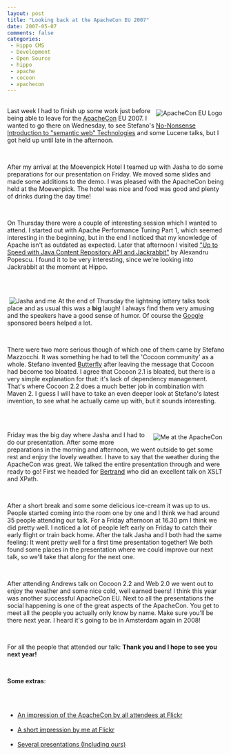 ```yaml
---
layout: post
title: "Looking back at the ApacheCon EU 2007"
date: 2007-05-07
comments: false
categories:
 - Hippo CMS
 - Development
 - Open Source
 - hippo
 - apache
 - cocoon
 - apachecon
---
```


<div class='post'>
<p><br/><img alt="ApacheCon EU Logo" src="http://www.eu.apachecon.com/logos/apachecon_125_125.gif" align="right" border="0" hspace="5" vspace="5" /> Last week I had to finish up some work just before being able to leave for the <a title="ApacheCon" target="_blank" href="http://www.eu.apachecon.com/">ApacheCon</a> EU 2007. I wanted to go there on Wednesday, to see Stefano's <a href="http://www.eu.apachecon.com/program/talk/13">No-Nonsense Introduction to "semantic web" Technologies</a> and some Lucene talks, but I got held up until late in the afternoon.<br/></p><br/><p>After my arrival at the Moevenpick Hotel I teamed up with Jasha to do some preparations for our presentation on Friday. We moved some slides and made some additions to the demo. I was pleased with the ApacheCon being held at the Moevenpick. The hotel was nice and food was good and plenty of drinks during the day time!<br/></p><br/><p>On Thursday there were a couple of interesting session which I wanted to attend. I started out with Apache Performance Tuning Part 1, which seemed interesting in the beginning, but in the end I noticed that my knowledge of Apache isn't as outdated as expected. Later that afternoon I visited <a href="http://www.eu.apachecon.com/program/talk/45" target="_blank">"Up to Speed with Java Content Repository API and Jackrabbit"</a> by Alexandru Popescu. I found it to be very interesting, since we're looking into Jackrabbit at the moment at Hippo.<br/></p><br/><p><br/><img alt="Jasha and me" src="http://farm1.static.flickr.com/179/482452727_b4333b374e_m.jpg" align="left" border="0" hspace="5" vspace="0" />At the end of Thursday the lightning lottery talks took place and as usual this was a <strong>big</strong> laugh! I always find them very amusing and the speakers have a good sense of humor. Of course the <a title="Google" target="_blank" href="http://www.google.com">Google</a> sponsored beers helped a lot.<br/></p><br/><p>There were two more serious though of which one of them came by Stefano Mazzocchi. It was something he had to tell the 'Cocoon community' as a whole. Stefano invented <a href="http://simile.mit.edu/wiki/Butterfly" target="_blank">Butterfly</a> after leaving the message that Cocoon had become too bloated. I agree that Cocoon 2.1 is bloated, but there is a very simple explanation for that: it's lack of dependency management. That's where Cocoon 2.2 does a much better job in combination with Maven 2. I guess I will have to take an even deeper look at Stefano's latest invention, to see what he actually came up with, but it sounds interesting.<br/></p><br/><p><br/><img alt="Me at the ApacheCon" src="http://farm1.static.flickr.com/208/484050576_6121df8e82_m.jpg" align="right" border="0" hspace="5" vspace="5" />Friday was the big day where Jasha and I had to do our presentation. After some more preparations in the morning and afternoon, we went outside to get some rest and enjoy the lovely weather. I have to say that the weather during the ApacheCon was great. We talked the entire presentation through and were ready to go! First we headed for <a href="http://www.codeconsult.ch/bertrand/" target="_blank">Bertrand</a> who did an excellent talk on XSLT and XPath.<br/></p><br/><p>After a short break and some some delicious ice-cream it was up to us. People started coming into the room one by one and I think we had around 35 people attending our talk. For a Friday afternoon at 16.30 pm I think we did pretty well. I noticed a lot of people left early on Friday to catch their early flight or train back home. After the talk Jasha and I both had the same feeling: It went pretty well for a first time presentation together! We both found some places in the presentation where we could improve our next talk, so we'll take that along for the next one.<br/></p><br/><p>After attending Andrews talk on Cocoon 2.2 and Web 2.0 we went out to enjoy the weather and some nice cold, well earned beers! I think this year was another successful ApacheCon EU. Next to all the presentations the social happening is one of the great aspects of the ApacheCon. You get to meet all the people you actually only know by name. Make sure you'll be there next year. I heard it's going to be in Amsterdam again in 2008!<br/></p><br/><p>For all the people that attended our talk: <strong>Thank you and I hope to see you next year!</strong><br/></p><br/><p> <strong>Some extras</strong>:<br/></p><br/><ul><br/><li><a href="http://flickr.com/photos/tags/apacheconeu07/" target="_blank">An impression of the ApacheCon by all attendees at Flickr</a></li><br/><li><a href="http://www.flickr.com/photos/reijnj/sets/72157600179176727/" target="_blank">A short impression by me at Flickr</a></li><br/><li><a href="http://wiki.apache.org/apachecon/Eu2007OnlineSessionSlides" target="_blank">Several presentations (Including ours)</a></li><br/></ul><br/><p><br/></p><br/><br/></div>
